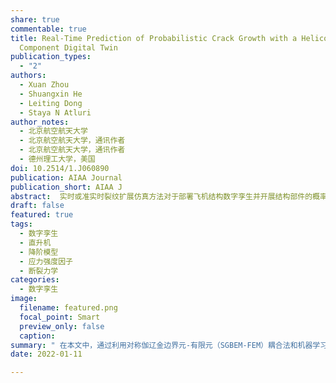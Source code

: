 ```yaml
---
share: true
commentable: true
title: Real-Time Prediction of Probabilistic Crack Growth with a Helicopter
  Component Digital Twin
publication_types:
  - "2"
authors:
  - Xuan Zhou
  - Shuangxin He
  - Leiting Dong
  - Staya N Atluri
author_notes:
  - 北京航空航天大学
  - 北京航空航天大学，通讯作者
  - 北京航空航天大学，通讯作者
  - 德州理工大学，美国
doi: 10.2514/1.J060890
publication: AIAA Journal
publication_short: AIAA J
abstract:  实时或准实时裂纹扩展仿真方法对于部署飞机结构数字孪生并开展结构部件的概率性剩余寿命评估至关重要。在本文中，通过利用两种方法，开发了一种降阶仿真方法来实现这一目标。一方面，结合对称伽辽金边界元法-有限元法（SGBEM-FEM）耦合法与参数化建模，可以构建一个包含复杂结构件中各种尺寸/形状裂纹的应力强度因子数据库，该方法可在一天内自动计算数百个样本。另一方面，调用机器学习方法建立裂纹尺寸/形状与裂纹前缘应力强度因子之间的关系。通过将降阶计算模型与载荷输入和疲劳裂纹扩展模型相结合，可以以最小的计算负担实现对复杂结构中裂纹扩展的实时概率性预测。在一个直升机部件的例子中，我们逐循环的模拟疲劳裂纹的扩展，但模拟的速度仍然比实时的快（与物理试验相比）。我们所提出的方法是实现复杂结构数字孪生的关键仿真技术之一，在未来该方法将进一步与飞行/检查/监测数据相融合。
draft: false
featured: true
tags:
  - 数字孪生
  - 直升机
  - 降阶模型
  - 应力强度因子
  - 断裂力学
categories:
  - 数字孪生
image:
  filename: featured.png
  focal_point: Smart
  preview_only: false
  caption: 
summary: " 在本文中，通过利用对称伽辽金边界元-有限元（SGBEM-FEM）耦合法和机器学习方法开发了一种降阶仿真方法，可实现复杂结构中裂纹增长的实时预测。"
date: 2022-01-11

---
```

